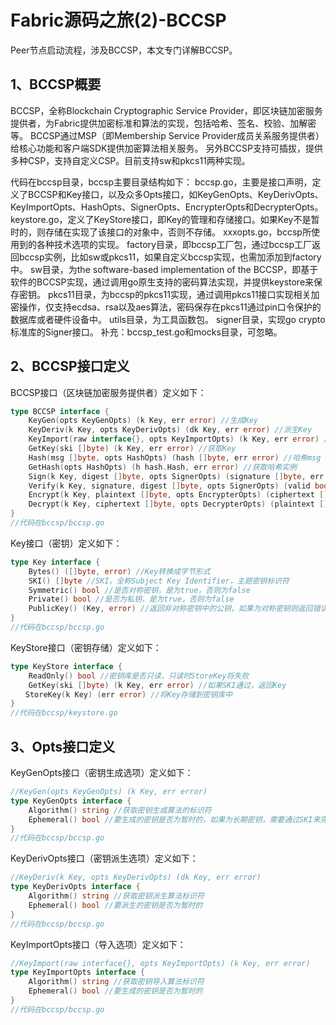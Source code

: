# Fabric源码之旅(2)-BCCSP
Peer节点启动流程，涉及BCCSP，本文专门详解BCCSP。
## 1、BCCSP概要
BCCSP，全称Blockchain Cryptographic Service Provider，即区块链加密服务提供者，为Fabric提供加密标准和算法的实现，包括哈希、签名、校验、加解密等。
BCCSP通过MSP（即Membership Service Provider成员关系服务提供者）给核心功能和客户端SDK提供加密算法相关服务。
另外BCCSP支持可插拔，提供多种CSP，支持自定义CSP。目前支持sw和pkcs11两种实现。

代码在bccsp目录，bccsp主要目录结构如下：
bccsp.go，主要是接口声明，定义了BCCSP和Key接口，以及众多Opts接口，如KeyGenOpts、KeyDerivOpts、KeyImportOpts、HashOpts、SignerOpts、EncrypterOpts和DecrypterOpts。
keystore.go，定义了KeyStore接口，即Key的管理和存储接口。如果Key不是暂时的，则存储在实现了该接口的对象中，否则不存储。
xxxopts.go，bccsp所使用到的各种技术选项的实现。
factory目录，即bccsp工厂包，通过bccsp工厂返回bccsp实例，比如sw或pkcs11，如果自定义bccsp实现，也需加添加到factory中。
sw目录，为the software-based implementation of the BCCSP，即基于软件的BCCSP实现，通过调用go原生支持的密码算法实现，并提供keystore来保存密钥。
pkcs11目录，为bccsp的pkcs11实现，通过调用pkcs11接口实现相关加密操作，仅支持ecdsa、rsa以及aes算法，密码保存在pkcs11通过pin口令保护的数据库或者硬件设备中。
utils目录，为工具函数包。
signer目录，实现go crypto标准库的Signer接口。
补充：bccsp_test.go和mocks目录，可忽略。
## 2、BCCSP接口定义
BCCSP接口（区块链加密服务提供者）定义如下：
```go
type BCCSP interface {
	KeyGen(opts KeyGenOpts) (k Key, err error) //生成Key
	KeyDeriv(k Key, opts KeyDerivOpts) (dk Key, err error) //派生Key
	KeyImport(raw interface{}, opts KeyImportOpts) (k Key, err error) //导入Key
	GetKey(ski []byte) (k Key, err error) //获取Key
	Hash(msg []byte, opts HashOpts) (hash []byte, err error) //哈希msg
	GetHash(opts HashOpts) (h hash.Hash, err error) //获取哈希实例
	Sign(k Key, digest []byte, opts SignerOpts) (signature []byte, err error) //签名
	Verify(k Key, signature, digest []byte, opts SignerOpts) (valid bool, err error) //校验签名
	Encrypt(k Key, plaintext []byte, opts EncrypterOpts) (ciphertext []byte, err error) //加密
	Decrypt(k Key, ciphertext []byte, opts DecrypterOpts) (plaintext []byte, err error) //解密
}
//代码在bccsp/bccsp.go
```
Key接口（密钥）定义如下：
```go
type Key interface {
	Bytes() ([]byte, error) //Key转换成字节形式
	SKI() []byte //SKI，全称Subject Key Identifier，主题密钥标识符
	Symmetric() bool //是否对称密钥，是为true，否则为false
	Private() bool //是否为私钥，是为true，否则为false
	PublicKey() (Key, error) //返回非对称密钥中的公钥，如果为对称密钥则返回错误
}
//代码在bccsp/bccsp.go
```
KeyStore接口（密钥存储）定义如下：
```go
type KeyStore interface {
	ReadOnly() bool //密钥库是否只读，只读时StoreKey将失败
	GetKey(ski []byte) (k Key, err error) //如果SKI通过，返回Key
　　StoreKey(k Key) (err error) //将Key存储到密钥库中
}
//代码在bccsp/keystore.go
```
## 3、Opts接口定义
KeyGenOpts接口（密钥生成选项）定义如下：
```go
//KeyGen(opts KeyGenOpts) (k Key, err error)
type KeyGenOpts interface {
	Algorithm() string //获取密钥生成算法的标识符
	Ephemeral() bool //要生成的密钥是否为暂时的，如果为长期密钥，需要通过SKI来完成存储和索引
}
//代码在bccsp/bccsp.go
```
KeyDerivOpts接口（密钥派生选项）定义如下：
```go
//KeyDeriv(k Key, opts KeyDerivOpts) (dk Key, err error)
type KeyDerivOpts interface {
	Algorithm() string //获取密钥派生算法标识符
	Ephemeral() bool //要派生的密钥是否为暂时的
}
//代码在bccsp/bccsp.go
```
KeyImportOpts接口（导入选项）定义如下：
```go
//KeyImport(raw interface{}, opts KeyImportOpts) (k Key, err error)
type KeyImportOpts interface {
	Algorithm() string //获取密钥导入算法标识符
	Ephemeral() bool //要生成的密钥是否为暂时的
}
//代码在bccsp/bccsp.go
```
